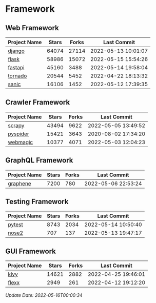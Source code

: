 # Framework

## Web Framework
| Project Name | Stars | Forks | Last Commit |
| ------------ | ----- | ----- | ----------- |
| [django](https://github.com/django/django) | 64074 | 27114 | 2022-05-13 10:01:07 |
| [flask](https://github.com/pallets/flask) | 58986 | 15072 | 2022-05-15 15:54:26 |
| [fastapi](https://github.com/tiangolo/fastapi) | 45160 | 3488 | 2022-05-14 19:58:04 |
| [tornado](https://github.com/tornadoweb/tornado) | 20544 | 5452 | 2022-04-22 18:13:32 |
| [sanic](https://github.com/sanic-org/sanic) | 16106 | 1452 | 2022-05-12 17:39:35 |

## Crawler Framework
| Project Name | Stars | Forks | Last Commit |
| ------------ | ----- | ----- | ----------- |
| [scrapy](https://github.com/scrapy/scrapy) | 43494 | 9622 | 2022-05-05 13:49:52 |
| [pyspider](https://github.com/binux/pyspider) | 15421 | 3643 | 2020-08-02 17:34:20 |
| [webmagic](https://github.com/code4craft/webmagic) | 10377 | 4071 | 2022-05-03 12:04:23 |

## GraphQL Framework
| Project Name | Stars | Forks | Last Commit |
| ------------ | ----- | ----- | ----------- |
| [graphene](https://github.com/graphql-python/graphene) | 7200 | 780 | 2022-05-06 22:53:24 |

## Testing Framework
| Project Name | Stars | Forks | Last Commit |
| ------------ | ----- | ----- | ----------- |
| [pytest](https://github.com/pytest-dev/pytest) | 8743 | 2034 | 2022-05-14 10:50:40 |
| [nose2](https://github.com/nose-devs/nose2) | 707 | 137 | 2022-05-13 19:47:17 |

## GUI Framework
| Project Name | Stars | Forks | Last Commit |
| ------------ | ----- | ----- | ----------- |
| [kivy](https://github.com/kivy/kivy) | 14621 | 2882 | 2022-04-25 19:46:01 |
| [flexx](https://github.com/flexxui/flexx) | 2949 | 261 | 2022-04-12 19:12:20 |

*Update Date: 2022-05-16T00:00:34*